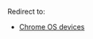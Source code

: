 Redirect to:

*   [Chrome OS devices](/index.php?title=Chrome_OS_devices&redirect=no "Chrome OS devices")